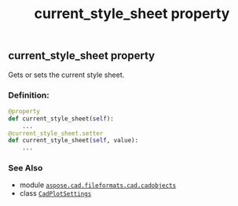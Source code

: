 ﻿---
title: current_style_sheet property
second_title: Aspose.CAD for Python via .NET API References
description: 
type: docs
weight: 100
url: /python-net/aspose.cad.fileformats.cad.cadobjects/cadplotsettings/current_style_sheet/
is_root: false
---

## current_style_sheet property


Gets or sets the current style sheet.
### Definition:
```python
@property
def current_style_sheet(self):
    ...
@current_style_sheet.setter
def current_style_sheet(self, value):
    ...
```

### See Also
* module [`aspose.cad.fileformats.cad.cadobjects`](../../)
* class [`CadPlotSettings`](/cad/python-net/aspose.cad.fileformats.cad.cadobjects/cadplotsettings)
